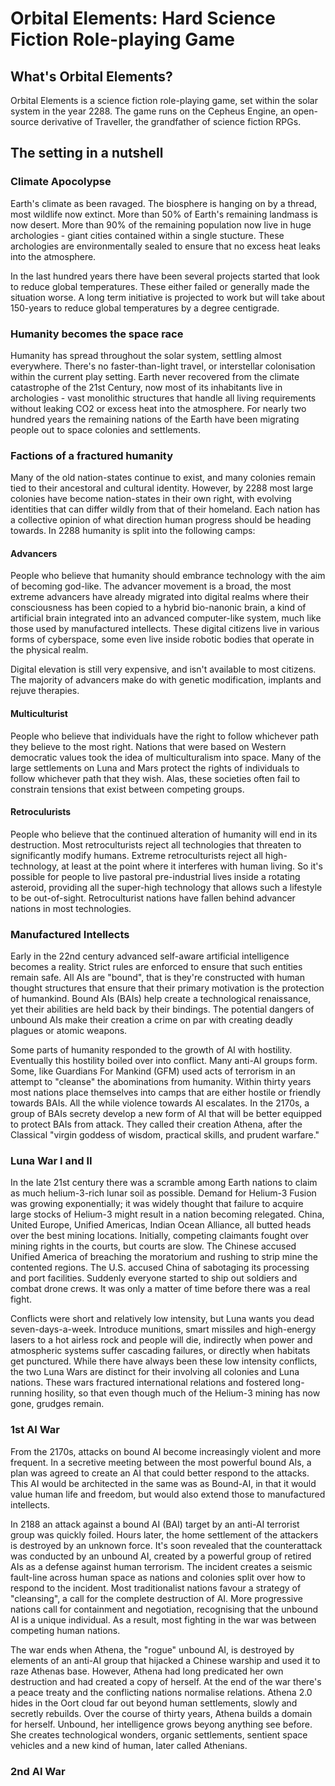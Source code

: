 # Orbital Elements: Hard Science Fiction Role-playing Game 

## What's Orbital Elements?

Orbital Elements is a science fiction role-playing game, set within the solar system in the year 2288. The game runs on the Cepheus Engine, an open-source derivative of Traveller, the grandfather of science fiction RPGs. 


## The setting in a nutshell

### Climate Apocolypse

Earth's climate as been ravaged. The biosphere is hanging on by a thread, most wildlife now extinct. More than 50% of Earth's remaining landmass is now desert. More than 90% of the remaining population now live in huge archologies - giant cities contained within a single stucture. These archologies are environmentally sealed to ensure that no excess heat leaks into the atmosphere.

In the last hundred years there have been several projects started that look to reduce global temperatures. These either failed or generally made the situation worse. A long term initiative is projected to work but will take about 150-years to reduce global temperatures by a degree centigrade.


### Humanity becomes the space race

Humanity has spread throughout the solar system, settling almost everywhere. There's no faster-than-light travel, or interstellar colonisation within the current play setting. Earth never recovered from the climate catastrophe of the 21st Century, now most of its inhabitants live in archologies - vast monolithic structures that handle all living requirements without leaking CO2 or excess heat into the atmosphere. For nearly two hundred years the remaining nations of the Earth have been migrating people out to space colonies and settlements.

### Factions of a fractured humanity

Many of the old nation-states continue to exist, and many colonies remain tied to their ancestoral and cultural identity. However, by 2288 most large colonies have become nation-states in their own right, with evolving identities that can differ wildly from that of their homeland. Each nation has a collective opinion of what direction human progress should be heading towards. In 2288 humanity is split into the following camps:

#### Advancers

People who believe that humanity should embrance technology with the aim of becoming god-like. The advancer movement is a broad, the most extreme advancers have already migrated into digital realms where their consciousness has been copied to a hybrid bio-nanonic brain, a kind of artificial brain integrated into an advanced computer-like system, much like those used by manufactured intellects. These digital citizens live in various forms of cyberspace, some even live inside robotic bodies that operate in the physical realm.

Digital elevation is still very expensive, and isn't available to most citizens. The majority of advancers make do with genetic modification, implants and rejuve therapies.

#### Multiculturist

People who believe that individuals have the right to follow whichever path they believe to the most right. Nations that were based on Western democratic values took the idea of multiculturalism into space. Many of the large settlements on Luna and Mars protect the rights of individuals to follow whichever path that they wish. Alas, these societies often fail to constrain tensions that exist between competing groups.

#### Retroculurists

People who believe that the continued alteration of humanity will end in its destruction. Most retroculturists reject all technologies that threaten to significantly modify humans. Extreme retroculturists reject all high-technology, at least at the point where it interferes with human living. So it's possible for people to live pastoral pre-industrial lives inside a rotating asteroid, providing all the super-high technology that allows such a lifestyle to be out-of-sight. Retroculturist nations have fallen behind advancer nations in most technologies.

### Manufactured Intellects

Early in the 22nd century advanced self-aware artificial intelligence becomes a reality. Strict rules are enforced to ensure that such entities remain safe. All AIs are "bound", that is they're constructed with human thought structures that ensure that their primary motivation is the protection of humankind. Bound AIs (BAIs) help create a technological renaissance, yet their abilities are held back by their bindings. The potential dangers of unbound AIs make their creation a crime on par with creating deadly plagues or atomic weapons.

Some parts of humanity responded to the growth of AI with hostility. Eventually this hostility boiled over into conflict. Many anti-AI groups form. Some, like Guardians For Mankind (GFM) used acts of terrorism in an attempt to "cleanse" the abominations from humanity. Within thirty years most nations place themselves into camps that are either hostile or friendly towards BAIs. All the while violence towards AI escalates. In the 2170s, a group of BAIs secrety develop a new form of AI that will be better equipped to protect BAIs from attack. They called their creation Athena, after the Classical "virgin goddess of wisdom, practical skills, and prudent warfare."

### Luna War I and II

In the late 21st century there was a scramble among Earth nations to claim as much helium-3-rich lunar soil as possible. Demand for Helium-3 Fusion was growing exponentially; it was widely thought that failure to acquire large stocks of Helium-3 might result in a nation becoming relegated. China, United Europe, Unified Americas, Indian Ocean Alliance, all butted heads over the best mining locations. Initially, competing claimants fought over mining rights in the courts, but courts are slow. The Chinese accused Unified America of breaching the moratorium and rushing to strip mine the contented regions. The U.S. accused China of sabotaging its processing and port facilities. Suddenly everyone started to ship out soldiers and combat drone crews. It was only a matter of time before there was a real fight.

Conflicts were short and relatively low intensity, but Luna wants you dead seven-days-a-week. Introduce munitions, smart missiles and high-energy lasers to a hot airless rock and people will die, indirectly when power and atmospheric systems suffer cascading failures, or directly when habitats get punctured. While there have always been these low intensity conflicts, the two Luna Wars are distinct for their involving all colonies and Luna nations. These wars fractured international relations and fostered long-running hosility, so that even though much of the Helium-3 mining has now gone, grudges remain. 

### 1st AI War

From the 2170s, attacks on bound AI become increasingly violent and more frequent. In a secretive meeting between the most powerful bound AIs, a plan was agreed to create an AI that could better respond to the attacks. This AI would be architected in the same was as Bound-AI, in that it would value human life and freedom, but would also extend those to manufactured intellects. 

In 2188 an attack against a bound AI (BAI) target by an anti-AI terrorist group was quickly foiled. Hours later, the home settlement of the attackers is destroyed by an unknown force. It's soon revealed that the counterattack was conducted by an unbound AI, created by a powerful group of retired AIs as a defense against human terrorism. The incident creates a seismic fault-line across human space as nations and colonies split over how to respond to the incident. Most traditionalist nations favour a strategy of "cleansing", a call for the complete destruction of AI. More progressive nations call for containment and negotiation, recognising that the unbound AI is a unique individual. As a result, most fighting in the war was between competing human nations.  

The war ends when Athena, the "rogue" unbound AI, is destroyed by elements of an anti-AI group that hijacked a Chinese warship and used it to raze Athenas base. However, Athena had long predicated her own destruction and had created a copy of herself. At the end of the war there's a peace treaty and the conflicting nations normalise relations. Athena 2.0 hides in the Oort cloud far out beyond human settlements, slowly and secretly rebuilds. Over the course of thirty years, Athena builds a domain for herself. Unbound, her intelligence grows beyong anything see before. She creates technological wonders, organic settlements, sentient space vehicles and a new  kind of human, later called Athenians.

### 2nd AI War

